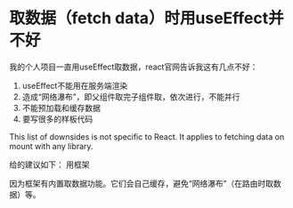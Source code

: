 # 取数据（fetch data）时用useEffect并不好

我的个人项目一直用useEffect取数据，react官网告诉我这有几点不好：

1. useEffect不能用在服务端渲染
2. 造成“网络瀑布”，即父组件取完子组件取，依次进行，不能并行
3. 不能预加载和缓存数据
4. 要写很多的样板代码

This list of downsides is not specific to React. It applies to fetching data on mount with any library.

给的建议如下：
用框架

因为框架有内置取数据功能。它们会自己缓存，避免“网络瀑布”（在路由时取数据）等。
